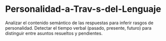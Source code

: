# Personalidad-a-Trav-s-del-Lenguaje
Analizar el contenido semántico de las respuestas para inferir rasgos de personalidad.  Detectar el tiempo verbal (pasado, presente, futuro) para distinguir entre asuntos resueltos y pendientes.
